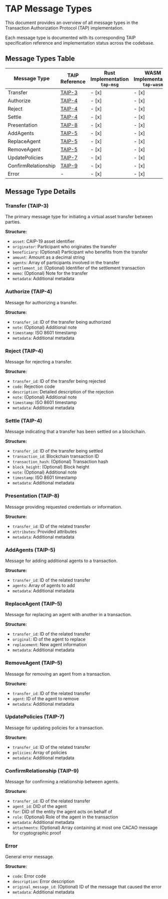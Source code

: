 # TAP Message Types

This document provides an overview of all message types in the Transaction Authorization Protocol (TAP) implementation.

Each message type is documented with its corresponding TAIP specification reference and implementation status across the codebase.

## Message Types Table

| Message Type | TAIP Reference | Rust Implementation<br>`tap-msg` | WASM Implementation<br>`tap-wasm` | TypeScript Implementation<br>`tap-ts` |
|--------------|----------------|----------------------------------|-----------------------------------|--------------------------------------|
| Transfer | [TAIP-3](prds/taips/TAIPs/taip-3.md) | - [x] | - [x] | - [x] |
| Authorize | [TAIP-4](prds/taips/TAIPs/taip-4.md) | - [x] | - [x] | - [x] |
| Reject | [TAIP-4](prds/taips/TAIPs/taip-4.md) | - [x] | - [x] | - [x] |
| Settle | [TAIP-4](prds/taips/TAIPs/taip-4.md) | - [x] | - [x] | - [x] |
| Presentation | [TAIP-8](prds/taips/TAIPs/taip-8.md) | - [x] | - [x] | - [x] |
| AddAgents | [TAIP-5](prds/taips/TAIPs/taip-5.md) | - [x] | - [x] | - [x] |
| ReplaceAgent | [TAIP-5](prds/taips/TAIPs/taip-5.md) | - [x] | - [x] | - [x] |
| RemoveAgent | [TAIP-5](prds/taips/TAIPs/taip-5.md) | - [x] | - [x] | - [x] |
| UpdatePolicies | [TAIP-7](prds/taips/TAIPs/taip-7.md) | - [x] | - [x] | - [x] |
| ConfirmRelationship | [TAIP-9](prds/taips/TAIPs/taip-9.md) | - [x] | - [x] | - [x] |
| Error | - | - [x] | - [x] | - [x] |

## Message Type Details

### Transfer (TAIP-3)

The primary message type for initiating a virtual asset transfer between parties.

**Structure:**
- `asset`: CAIP-19 asset identifier
- `originator`: Participant who originates the transfer
- `beneficiary`: (Optional) Participant who benefits from the transfer
- `amount`: Amount as a decimal string
- `agents`: Array of participants involved in the transfer
- `settlement_id`: (Optional) Identifier of the settlement transaction
- `memo`: (Optional) Note for the transfer
- `metadata`: Additional metadata

### Authorize (TAIP-4)

Message for authorizing a transfer.

**Structure:**
- `transfer_id`: ID of the transfer being authorized
- `note`: (Optional) Additional note
- `timestamp`: ISO 8601 timestamp
- `metadata`: Additional metadata

### Reject (TAIP-4)

Message for rejecting a transfer.

**Structure:**
- `transfer_id`: ID of the transfer being rejected
- `code`: Rejection code
- `description`: Detailed description of the rejection
- `note`: (Optional) Additional note
- `timestamp`: ISO 8601 timestamp
- `metadata`: Additional metadata

### Settle (TAIP-4)

Message indicating that a transfer has been settled on a blockchain.

**Structure:**
- `transfer_id`: ID of the transfer being settled
- `transaction_id`: Blockchain transaction ID
- `transaction_hash`: (Optional) Transaction hash
- `block_height`: (Optional) Block height
- `note`: (Optional) Additional note
- `timestamp`: ISO 8601 timestamp
- `metadata`: Additional metadata

### Presentation (TAIP-8)

Message providing requested credentials or information.

**Structure:**
- `transfer_id`: ID of the related transfer
- `attributes`: Provided attributes
- `metadata`: Additional metadata

### AddAgents (TAIP-5)

Message for adding additional agents to a transaction.

**Structure:**
- `transfer_id`: ID of the related transfer
- `agents`: Array of agents to add
- `metadata`: Additional metadata

### ReplaceAgent (TAIP-5)

Message for replacing an agent with another in a transaction.

**Structure:**
- `transfer_id`: ID of the related transfer
- `original`: ID of the agent to replace
- `replacement`: New agent information
- `metadata`: Additional metadata

### RemoveAgent (TAIP-5)

Message for removing an agent from a transaction.

**Structure:**
- `transfer_id`: ID of the related transfer
- `agent`: ID of the agent to remove
- `metadata`: Additional metadata

### UpdatePolicies (TAIP-7)

Message for updating policies for a transaction.

**Structure:**
- `transfer_id`: ID of the related transfer
- `policies`: Array of policies
- `metadata`: Additional metadata

### ConfirmRelationship (TAIP-9)

Message for confirming a relationship between agents.

**Structure:**
- `transfer_id`: ID of the related transfer
- `agent_id`: DID of the agent
- `for`: DID of the entity the agent acts on behalf of
- `role`: (Optional) Role of the agent in the transaction
- `metadata`: Additional metadata
- `attachments`: (Optional) Array containing at most one CACAO message for cryptographic proof

### Error

General error message.

**Structure:**
- `code`: Error code
- `description`: Error description
- `original_message_id`: (Optional) ID of the message that caused the error
- `metadata`: Additional metadata

